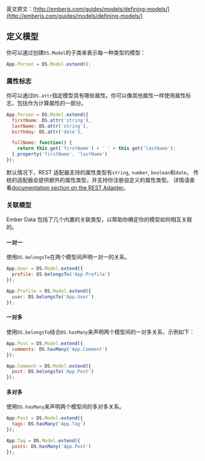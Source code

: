 英文原文：[http://emberjs.com/guides/models/defining-models/](http://emberjs.com/guides/models/defining-models/)

## 定义模型

你可以通过创建`DS.Model`的子类来表示每一种类型的模型：

```javascript
App.Person = DS.Model.extend();
```

### 属性标志

你可以通过`DS.attr`指定模型具有哪些属性。你可以像其他属性一样使用属性标志，包括作为计算属性的一部分。

```javascript
App.Person = DS.Model.extend({
  firstName: DS.attr('string'),
  lastName: DS.attr('string'),
  birthday: DS.attr('date'),

  fullName: function() {
    return this.get('firstName') + ' ' + this.get('lastName');
  }.property('firstName', 'lastName')
});
```

默认情况下，REST 适配器支持的属性类型有`string`, `number`, `boolean`和`date`。
传统的适配器会提供额外的属性类型，并支持你注册自定义的属性类型。
详情请查看[documentation section on the REST Adapter](/guides/models/the-rest-adapter)。

### 关联模型

Ember Data 包括了几个内置的关联类型，以帮助你确定你的模型如何相互关联的。

#### 一对一

使用`DS.belongsTo`在两个模型间声明一对一的关系。

```js
App.User = DS.Model.extend({
  profile: DS.belongsTo('App.Profile')
});

App.Profile = DS.Model.extend({
  user: DS.belongsTo('App.User')
});
```

#### 一对多

使用`DS.belongsTo`结合`DS.hasMany`来声明两个模型间的一对多关系，示例如下：

```js
App.Post = DS.Model.extend({
  comments: DS.hasMany('App.Comment')
});

App.Comment = DS.Model.extend({
  post: DS.belongsTo('App.Post')
});
```

#### 多对多

使用`DS.hasMany`来声明两个模型间的多对多关系。

```js
App.Post = DS.Model.extend({
  tags: DS.hasMany('App.Tag')
});

App.Tag = DS.Model.extend({
  posts: DS.hasMany('App.Post')
});
```
